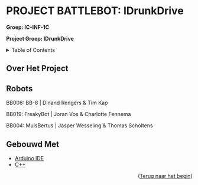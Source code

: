 <!--  TEMPLATES 

Back To Top
------------
<p align="right">(<a href="#readme-top">Terug naar het begin</a>)</p>

-->
<a id="readme-top"></a>

# PROJECT BATTLEBOT: IDrunkDrive

<!-- GROEP INFORMATIE -->
<b>Groep: IC-INF-1C</b>

<b>Project Groep: IDrunkDrive</b>

<!-- TABLE OF CONTENTS -->
<details>
  <summary>Table of Contents</summary>
  <ol>
  <li>
    <a href="robots">Robots</a>
  </li>
  <li>
    <a href="gebouwd-met">Gebouwd Met</a>
  </li>
  </ol>
</details>

<!-- OVER HET PROJECT -->
## Over Het Project



<!-- ROBOTS -->
## Robots

BB008: BB-8 | Dinand Rengers & Tim Kap

BB019: FreakyBot | Joran Vos & Charlotte Fennema

BB004: MuisBertus | Jasper Wesseling & Thomas Scholtens

<!-- GEBOUWD MET -->
## Gebouwd Met

* [Arduino IDE]
* [C++]

<p align="right">(<a href="#readme-top">Terug naar het begin</a>)</p>

<!-- MARKDOWN LINKS & IMAGES -->
[C++]: https://isocpp.org/
[Arduino IDE]: https://www.arduino.cc/en/software/
